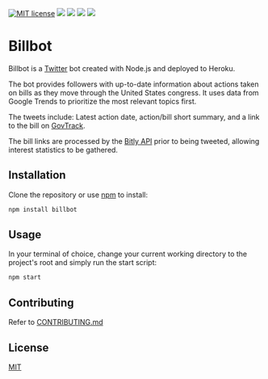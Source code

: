 [![MIT license](http://img.shields.io/badge/license-MIT-brightgreen.svg)](http://opensource.org/licenses/MIT) 
![](https://img.shields.io/github/repo-size/rmdern/billbot.svg) 
![](https://img.shields.io/npm/collaborators/billbot.svg)
![](https://img.shields.io/npm/dt/billbot.svg)
[![](https://img.shields.io/twitter/url/http/shields.io.svg?style=social)](https://twitter.com/BotCongress)
# Billbot

Billbot is a [Twitter](https://twitter.com/BotCongress) bot created with Node.js and deployed to Heroku.

The bot provides followers with up-to-date information about actions taken on bills as they move through the United States congress. It uses data from Google Trends to prioritize the most relevant topics first.

The tweets include: Latest action date, action/bill short summary, and a link to the bill on [GovTrack](https://www.govtrack.us/).

The bill links are processed by the [Bitly API](https://dev.bitly.com/) prior to being tweeted, allowing interest statistics to be gathered.   

## Installation

Clone the repository or use [npm](https://www.npmjs.com/get-npm) to install:
```bash
npm install billbot
```

## Usage
In your terminal of choice, change your current working directory to the project's root and simply run the start script:
```bash
npm start
```

## Contributing
Refer to [CONTRIBUTING.md](https://github.com/RMDern/Billbot/blob/master/CONTRIBUTING.md)

## License
[MIT](https://github.com/RMDern/Billbot/blob/master/LICENSE)

